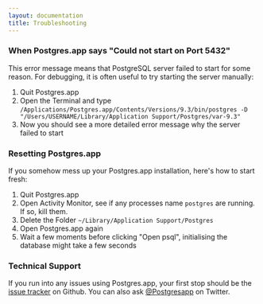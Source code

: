 ```yaml
---
layout: documentation
title: Troubleshooting
---
```


### When Postgres.app says "Could not start on Port 5432"

This error message means that PostgreSQL server failed to start for some reason.
For debugging, it is often useful to try starting the server manually:

1. Quit Postgres.app
2. Open the Terminal and type `/Applications/Postgres.app/Contents/Versions/9.3/bin/postgres -D "/Users/USERNAME/Library/Application Support/Postgres/var-9.3"`
3. Now you should see a more detailed error message why the server failed to start

### Resetting Postgres.app

If you somehow mess up your Postgres.app installation, here's how to start fresh:

1. Quit Postgres.app
2. Open Activity Monitor, see if any processes name `postgres` are running. If so, kill them.
3. Delete the Folder `~/Library/Application Support/Postgres`
4. Open Postgres.app again
5. Wait a few moments before clicking "Open psql", initialising the database might take a few seconds

### Technical Support

If you run into any issues using Postgres.app, your first stop should be the [issue tracker](https://github.com/postgresapp/postgresapp/issues) on Github.
You can also ask [@Postgresapp](https://twitter.com/Postgresapp) on Twitter.
